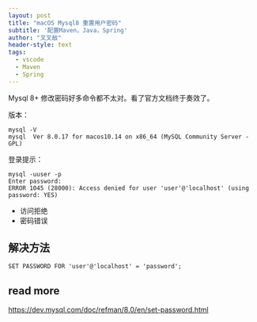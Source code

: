 ```yaml
---
layout: post
title: "macOS Mysql8 重置用户密码"
subtitle: '配置Maven，Java，Spring'
author: "叉叉敌"
header-style: text
tags:
  - vscode
  - Maven
  - Spring
---
```

Mysql 8+ 修改密码好多命令都不太对。看了官方文档终于奏效了。

版本：
```
mysql -V
mysql  Ver 8.0.17 for macos10.14 on x86_64 (MySQL Community Server - GPL)
```

登录提示：
```
mysql -uuser -p
Enter password:
ERROR 1045 (28000): Access denied for user 'user'@'localhost' (using password: YES)
```

- 访问拒绝
- 密码错误

## 解决方法

```
SET PASSWORD FOR 'user'@'localhost' = 'password';
```


## read more
https://dev.mysql.com/doc/refman/8.0/en/set-password.html

